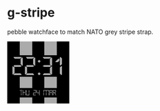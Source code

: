 # g-stripe
pebble watchface to match NATO grey stripe strap.

![alt tag](https://github.com/Ripster81/g-stripe/blob/master/resources/images/grey_stripe.png)

<script 
    data-currency="EUR" 
    data-quantity="1" 
    data-name="DONATION" 
    data-button="donate" src="https://www.paypalobjects.com/js/external/paypal-button.min.js?merchant=uros.erste@gmail.com" async="async"
></script>
